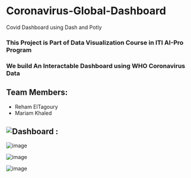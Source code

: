 # Coronavirus-Global-Dashboard
Covid Dashboard using Dash and Potly 
### This Project is Part of Data Visualization Course in ITI AI-Pro Program
### We build An Interactable Dashboard using WHO Coronavirus Data
## Team Members:
 * Reham ElTagoury
 * Mariam Khaled


## ![Dashboard]() :
![image](https://user-images.githubusercontent.com/36308055/138860824-58291b26-3f8e-496a-b4ef-965c54348cda.png)

![image](https://user-images.githubusercontent.com/36308055/138861037-e00a802b-c42e-4549-a3c0-eaa231fcaaa0.png)

![image](https://user-images.githubusercontent.com/36280726/138908218-8c35171f-0d21-4cef-9445-698a86760edc.png)

